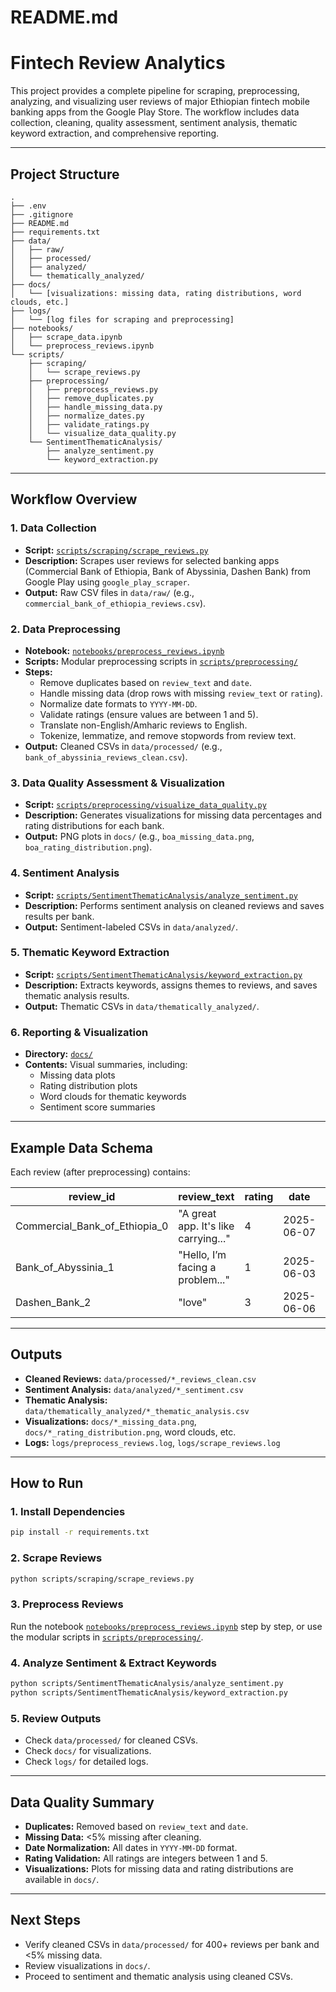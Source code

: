 # README.md

# Fintech Review Analytics

This project provides a complete pipeline for scraping, preprocessing, analyzing, and visualizing user reviews of major Ethiopian fintech mobile banking apps from the Google Play Store. The workflow includes data collection, cleaning, quality assessment, sentiment analysis, thematic keyword extraction, and comprehensive reporting.

---

## Project Structure

```
.
├── .env
├── .gitignore
├── README.md
├── requirements.txt
├── data/
│   ├── raw/
│   ├── processed/
│   ├── analyzed/
│   └── thematically_analyzed/
├── docs/
│   └── [visualizations: missing data, rating distributions, word clouds, etc.]
├── logs/
│   └── [log files for scraping and preprocessing]
├── notebooks/
│   ├── scrape_data.ipynb
│   └── preprocess_reviews.ipynb
└── scripts/
    ├── scraping/
    │   └── scrape_reviews.py
    ├── preprocessing/
    │   ├── preprocess_reviews.py
    │   ├── remove_duplicates.py
    │   ├── handle_missing_data.py
    │   ├── normalize_dates.py
    │   ├── validate_ratings.py
    │   └── visualize_data_quality.py
    └── SentimentThematicAnalysis/
        ├── analyze_sentiment.py
        └── keyword_extraction.py
```

---

## Workflow Overview

### 1. Data Collection

- **Script:** [`scripts/scraping/scrape_reviews.py`](scripts/scraping/scrape_reviews.py)
- **Description:** Scrapes user reviews for selected banking apps (Commercial Bank of Ethiopia, Bank of Abyssinia, Dashen Bank) from Google Play using `google_play_scraper`.
- **Output:** Raw CSV files in `data/raw/` (e.g., `commercial_bank_of_ethiopia_reviews.csv`).

### 2. Data Preprocessing

- **Notebook:** [`notebooks/preprocess_reviews.ipynb`](notebooks/preprocess_reviews.ipynb)
- **Scripts:** Modular preprocessing scripts in [`scripts/preprocessing/`](scripts/preprocessing/)
- **Steps:**
  - Remove duplicates based on `review_text` and `date`.
  - Handle missing data (drop rows with missing `review_text` or `rating`).
  - Normalize date formats to `YYYY-MM-DD`.
  - Validate ratings (ensure values are between 1 and 5).
  - Translate non-English/Amharic reviews to English.
  - Tokenize, lemmatize, and remove stopwords from review text.
- **Output:** Cleaned CSVs in `data/processed/` (e.g., `bank_of_abyssinia_reviews_clean.csv`).

### 3. Data Quality Assessment & Visualization

- **Script:** [`scripts/preprocessing/visualize_data_quality.py`](scripts/preprocessing/visualize_data_quality.py)
- **Description:** Generates visualizations for missing data percentages and rating distributions for each bank.
- **Output:** PNG plots in `docs/` (e.g., `boa_missing_data.png`, `boa_rating_distribution.png`).

### 4. Sentiment Analysis

- **Script:** [`scripts/SentimentThematicAnalysis/analyze_sentiment.py`](scripts/SentimentThematicAnalysis/analyze_sentiment.py)
- **Description:** Performs sentiment analysis on cleaned reviews and saves results per bank.
- **Output:** Sentiment-labeled CSVs in `data/analyzed/`.

### 5. Thematic Keyword Extraction

- **Script:** [`scripts/SentimentThematicAnalysis/keyword_extraction.py`](scripts/SentimentThematicAnalysis/keyword_extraction.py)
- **Description:** Extracts keywords, assigns themes to reviews, and saves thematic analysis results.
- **Output:** Thematic CSVs in `data/thematically_analyzed/`.

### 6. Reporting & Visualization

- **Directory:** [`docs/`](docs/)
- **Contents:** Visual summaries, including:
  - Missing data plots
  - Rating distribution plots
  - Word clouds for thematic keywords
  - Sentiment score summaries

---

## Example Data Schema

Each review (after preprocessing) contains:

| review_id                     | review_text                          | rating | date       | bank_name                   | source      |
| ----------------------------- | ------------------------------------ | ------ | ---------- | --------------------------- | ----------- |
| Commercial_Bank_of_Ethiopia_0 | "A great app. It's like carrying..." | 4      | 2025-06-07 | Commercial Bank of Ethiopia | Google Play |
| Bank_of_Abyssinia_1           | "Hello, I’m facing a problem..."     | 1      | 2025-06-03 | Bank of Abyssinia           | Google Play |
| Dashen_Bank_2                 | "love"                               | 3      | 2025-06-06 | Dashen Bank                 | Google Play |

---

## Outputs

- **Cleaned Reviews:** `data/processed/*_reviews_clean.csv`
- **Sentiment Analysis:** `data/analyzed/*_sentiment.csv`
- **Thematic Analysis:** `data/thematically_analyzed/*_thematic_analysis.csv`
- **Visualizations:** `docs/*_missing_data.png`, `docs/*_rating_distribution.png`, word clouds, etc.
- **Logs:** `logs/preprocess_reviews.log`, `logs/scrape_reviews.log`

---

## How to Run

### 1. Install Dependencies

```sh
pip install -r requirements.txt
```

### 2. Scrape Reviews

```sh
python scripts/scraping/scrape_reviews.py
```

### 3. Preprocess Reviews

Run the notebook [`notebooks/preprocess_reviews.ipynb`](notebooks/preprocess_reviews.ipynb) step by step, or use the modular scripts in [`scripts/preprocessing/`](scripts/preprocessing/).

### 4. Analyze Sentiment & Extract Keywords

```sh
python scripts/SentimentThematicAnalysis/analyze_sentiment.py
python scripts/SentimentThematicAnalysis/keyword_extraction.py
```

### 5. Review Outputs

- Check `data/processed/` for cleaned CSVs.
- Check `docs/` for visualizations.
- Check `logs/` for detailed logs.

---

## Data Quality Summary

- **Duplicates:** Removed based on `review_text` and `date`.
- **Missing Data:** <5% missing after cleaning.
- **Date Normalization:** All dates in `YYYY-MM-DD` format.
- **Rating Validation:** All ratings are integers between 1 and 5.
- **Visualizations:** Plots for missing data and rating distributions are available in `docs/`.

---

## Next Steps

- Verify cleaned CSVs in `data/processed/` for 400+ reviews per bank and <5% missing data.
- Review visualizations in `docs/`.
- Proceed to sentiment and thematic analysis using cleaned CSVs.
